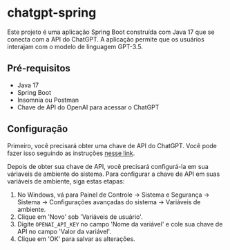 # chatgpt-spring

Este projeto é uma aplicação Spring Boot construída com Java 17 que se conecta com a API do ChatGPT. A aplicação permite que os usuários interajam com o modelo de linguagem GPT-3.5.

## Pré-requisitos

- Java 17
- Spring Boot
- Insomnia ou Postman
- Chave de API do OpenAI para acessar o ChatGPT

## Configuração

Primeiro, você precisará obter uma chave de API do ChatGPT. Você pode fazer isso seguindo as instruções [nesse link](https://www.hashtagtreinamentos.com/como-usar-a-api-do-chatgpt-python).

Depois de obter sua chave de API, você precisará configurá-la em sua váriaveis de ambiente do sistema. Para configurar a chave de API em suas variáveis de ambiente, siga estas etapas:

1. No Windows, vá para Painel de Controle -> Sistema e Segurança -> Sistema -> Configurações avançadas do sistema -> Variáveis de ambiente.
2. Clique em 'Novo' sob 'Variáveis de usuário'.
3. Digite `OPENAI_API_KEY` no campo 'Nome da variável' e cole sua chave de API no campo 'Valor da variável'.
4. Clique em 'OK' para salvar as alterações.
